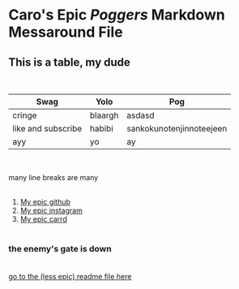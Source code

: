 # Caro's **Epic** _Poggers_ Markdown Messaround File

## This is a table, my dude
<br>

Swag | Yolo | Pog
--------|---------|-----------
cringe | blaargh | asdasd
like and subscribe | habibi | sankokunotenjinnoteejeen
ayy | yo | ay 
<br>

many line breaks are many <br><br>

1. [My epic github](https://github.com/CaroLiikanen)
2. [My epic instagram](instagram.com/caroscribbles/)
3. [My epic carrd](caroscribbles.carrd.co)
<br> <br>
### the enemy's gate is down <br><br>
[go to the (less epic) readme file here](/README.md)